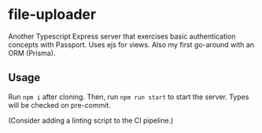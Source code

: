 # file-uploader

Another Typescript Express server that exercises basic authentication concepts with Passport. Uses ejs for views. Also my first go-around with an ORM (Prisma).

## Usage

Run `npm i` after cloning. Then, run `npm run start` to start the server. Types will be checked on pre-commit.

(Consider adding a linting script to the CI pipeline.)
